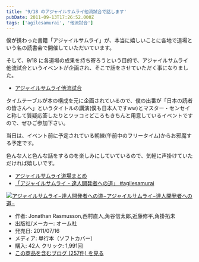 ```yaml
---
title: '9/18 のアジャイルサムライ他流試合で話します'
pubDate: 2011-09-13T17:26:52.000Z
tags: ['agilesamurai', '他流試合']
---
```


僕が携わった書籍「アジャイルサムライ」が、本当に嬉しいことに各地で道場という名の読書会で開催していただいています。

そして、9/18 に各道場の成果を持ち寄ろうという目的で、アジャイルサムライ他流試合というイベントが企画され、そこで話をさせていただく事になりました。

- [アジャイルサムライ他流試合](http://atnd.org/events/19733)

タイムテーブルが本の構成を元に企画されているので、僕の出番が「日本の読者の皆さんへ」というタイトルの講演(僕も日本人ですww)とマスター・センセイと称して質疑応答したりとツッコミどころもきちんと用意しているイベントですので、ぜひご参加下さい。

当日は、イベント前に予定されている朝練(午前中のフリータイム)からお邪魔する予定です。

色んな人と色んな話をするのを楽しみにしていているので、気軽に声掛けていただければ嬉しいです。

- [アジャイルサムライ道場まとめ](https://github.com/agile-samurai-ja/support/wiki/AgilesamuraiDojo)
- [「アジャイルサムライ - 達人開発者への道」 #agilesamurai](http://d.hatena.ne.jp/nawoto/20110713/1310575967)

[![アジャイルサムライ−達人開発者への道−](https://images-fe.ssl-images-amazon.com/images/I/51flKufOVUL._SL160_.jpg)](http://www.amazon.co.jp/exec/obidos/ASIN/4274068560/nawoto07-22/)[アジャイルサムライ−達人開発者への道−](http://www.amazon.co.jp/exec/obidos/ASIN/4274068560/nawoto07-22/)

- 作者: Jonathan Rasmusson,西村直人,角谷信太郎,近藤修平,角掛拓未
- 出版社/メーカー: オーム社
- 発売日: 2011/07/16
- メディア: 単行本（ソフトカバー）
- 購入: 42人 クリック: 1,991回
- [この商品を含むブログ (257件) を見る](http://d.hatena.ne.jp/asin/4274068560/nawoto07-22)
